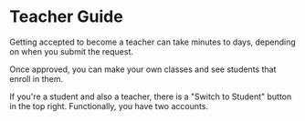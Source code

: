 # Teacher Guide
Getting accepted to become a teacher can take minutes to days, depending on when you submit the request. 

Once approved, you can make your own classes and see students that enroll in them.

If you're a student and also a teacher, there is a "Switch to Student" button in the top right. Functionally, you have two accounts.


